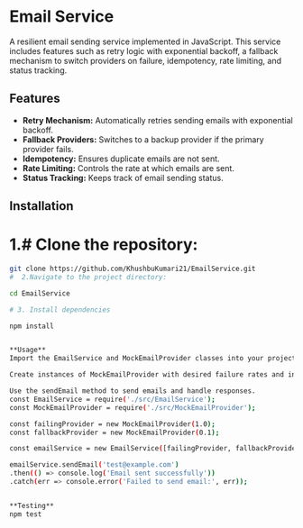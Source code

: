 # Email Service

A resilient email sending service implemented in JavaScript. This service includes features such as retry logic with exponential backoff, a fallback mechanism to switch providers on failure, idempotency, rate limiting, and status tracking.

## Features

- **Retry Mechanism:** Automatically retries sending emails with exponential backoff.
- **Fallback Providers:** Switches to a backup provider if the primary provider fails.
- **Idempotency:** Ensures duplicate emails are not sent.
- **Rate Limiting:** Controls the rate at which emails are sent.
- **Status Tracking:** Keeps track of email sending status.

## Installation

# 1.#  Clone the repository:

   ```bash
   git clone https://github.com/KhushbuKumari21/EmailService.git
#  2.Navigate to the project directory:

cd EmailService

# 3. Install dependencies

npm install


**Usage**
Import the EmailService and MockEmailProvider classes into your project.

Create instances of MockEmailProvider with desired failure rates and initialize EmailService with these providers.

Use the sendEmail method to send emails and handle responses.
const EmailService = require('./src/EmailService');
const MockEmailProvider = require('./src/MockEmailProvider');

const failingProvider = new MockEmailProvider(1.0);
const fallbackProvider = new MockEmailProvider(0.1);

const emailService = new EmailService([failingProvider, fallbackProvider], 1000);

emailService.sendEmail('test@example.com')
  .then(() => console.log('Email sent successfully'))
  .catch(err => console.error('Failed to send email:', err));


**Testing**
npm test

